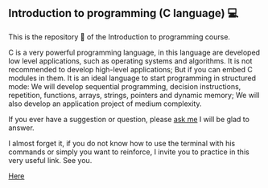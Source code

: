 ## Introduction to programming (C language) :computer:

This is the repository :file_folder: of the Introduction to programming course.

C is a very powerful programming language, in this language are developed low level applications, such as operating systems and algorithms. It is not recommended to develop high-level applications; But if you can embed C modules in them. It is an ideal language to start programming in structured mode: We will develop sequential programming, decision instructions, repetition, functions, arrays, strings, pointers and dynamic memory; We will also develop an application project of medium complexity.

If you ever have a suggestion or question, please [ask me](mailto://caznaranl@uni.pe) I will be glad to answer.

I almost forget it, if you do not know how to use the terminal with his commands or simply you want to reinforce, I invite you to practice in this very useful link. See you.

[Here](https://www.codecademy.com/es/learn/learn-the-command-line)
